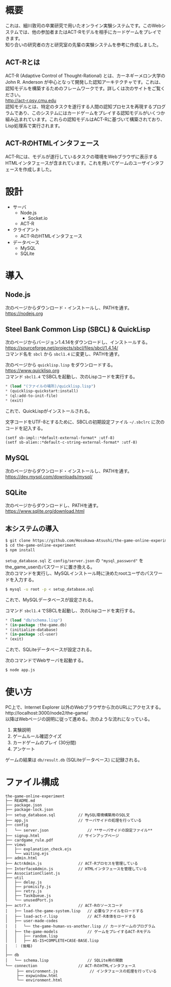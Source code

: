 # 概要
これは、細川敦司の卒業研究で用いたオンライン実験システムです。このWebシステムでは、他の参加者またはACT-Rモデルを相手にカードゲームをプレイできます。  
知り合いの研究者の方と研究室の先輩の実験システムを参考に作成しました。

## ACT-Rとは
ACT-R (Adaptive Control of Thought-Rational) とは、カーネギーメロン大学の John R. Anderson が中心となって開発した認知アーキテクチャです。これは、認知モデルを構築するためのフレームワークです。詳しくは次のサイトをご覧ください。  
http://act-r.psy.cmu.edu  
認知モデルとは、特定のタスクを遂行する人間の認知プロセスを再現するプログラムであり、このシステムにはカードゲームをプレイする認知モデルがいくつか組み込まれています。これらの認知モデルはACT-Rに基づいて構築されており、Lisp処理系で実行されます。  
## ACT-RのHTMLインタフェース
ACT-Rには、モデルが遂行しているタスクの環境をWebブラウザに表示するHTMLインタフェースが含まれています。これを用いてゲームのユーザインタフェースを作成しました。

# 設計
* サーバ
  * Node.js
    * Socket.io
  * ACT-R
* クライアント
  * ACT-RのHTMLインタフェース
* データベース
  * MySQL
  * SQLite

# 導入

## Node.js
次のページからダウンロード・インストールし、PATHを通す。  
https://nodejs.org

## Steel Bank Common Lisp (SBCL) & QuickLisp

次のページからバージョン1.4.14をダウンロードし、インストールする。  
https://sourceforge.net/projects/sbcl/files/sbcl/1.4.14/  
コマンド名を `sbcl` から `sbcl1.4` に変更し、PATHを通す。

次のページから `quicklisp.lisp` をダウンロードする。  
https://www.quicklisp.org  
コマンド `sbcl1.4` でSBCLを起動し、次のLispコードを実行する。
```lisp
* (load "(ファイルの場所)/quicklisp.lisp")
* (quicklisp-quickstart:install)
* (ql:add-to-init-file)
* (exit)
```
これで、QuickLispがインストールされる。

文字コードをUTF-8とするために、SBCLの初期設定ファイル `~/.sbclrc` に次のコードを記入する。
```lisp:~/.sbclrc
(setf sb-impl::*default-external-format* :utf-8)
(setf sb-alien::*default-c-string-external-format* :utf-8)
```

## MySQL
次のページからダウンロード・インストールし、PATHを通す。  
https://dev.mysql.com/downloads/mysql/

## SQLite
次のページからダウンロードし、PATHを通す。  
https://www.sqlite.org/download.html

## 本システムの導入

```bash
$ git clone https://github.com/Hosokawa-Atsushi/the-game-online-experiment.git
$ cd the-game-online-experiment
$ npm install
```

`setup_database.sql` と `config/server.json` の `"mysql_password"` をthe_game_userのパスワードに置き換える。  
次のコマンドを実行し、MySQLインストール時に決めたrootユーザのパスワードを入力する。
```bash
$ mysql -u root -p < setup_database.sql
```
これで、MySQLデータベースが設定される。

コマンド `sbcl1.4` でSBCLを起動し、次のLispコードを実行する。
```lisp
* (load "db/schema.lisp")
* (in-package :the-game.db)
* (initialize-database)
* (in-package :cl-user)
* (exit)
```
これで、SQLiteデータベースが設定される。

次のコマンドでWebサーバを起動する。
```bash
$ node app.js
```

# 使い方
PC上で、Internet Explorer 以外のWebブラウザから次のURLにアクセスする。  
http://localhost:3000/node2/the-game/  
以降はWebページの説明に従って進める。次のような流れになっている。
1. 実験説明
2. ゲームルール確認クイズ
3. カードゲームのプレイ (30分間)
4. アンケート

ゲームの結果は `db/result.db` (SQLiteデータベース) に記録される。

# ファイル構成

```
the-game-online-experiment
├── README.md
├── package.json
├── package-lock.json
├── setup_database.sql          // MySQL環境構築用のSQL文
├── app.js                      // サーバサイドの処理を行っている
├── config
│   └── server.json                 // **サーバサイドの設定ファイル**
├── signup.html                 // サインアップページ
├── cardgame_rule.pdf
├── views
│   ├── explanation_check.ejs
│   └── waiting.ejs
├── admin.html
├── ActrAdmin.js                // ACT-Rプロセスを管理している
├── InterfaceAdmin.js           // HTMLインタフェースを管理している
├── AssociationClient.js
├── util
│   ├── delay.js
│   ├── promisify.js
│   ├── retry.js
│   ├── TaskQueue.js
│   └── unusedPort.js
├── actr7.x                     // ACT-Rのソースコード
│   ├── load-the-game-system.lisp   // 必要なファイルをロードする
│   ├── load-act-r.lisp             // ACT-R本体をロードする
│   ├── user-made-codes
│   │   └── the-game-human-vs-another.lisp // カードゲームのプログラム
│   ├── the-game-models             // ゲームをプレイするACT-Rモデル
│   │   ├── random.lisp
│   │   ├── AS-IS+COMPLETE+CASE-BASE.lisp
│   ︙ (後略)
│
├── db
│   └── schema.lisp                 // SQLite用の関数
└── connection                  // ACT-RのHTMLインタフェース
     ├── environment.js              // インタフェースの処理を行っている
     ├── expwindow.html
     └── environment.html
```
